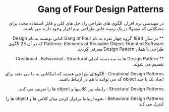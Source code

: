 
<div style="direction:rtl;">

  <h1> Gang of Four Design Patterns</h1>
  <p>
  در مهندسی نرم افزار، الگوی های طراحی راه حل های کلی و قابل استفاده مجدد برای مشکلاتی که معمولا در یک زمینه خاص طراحی نرم افزار وجود دارند می باشند.
  </p>




** در سال 1994 گروه چهار نفره به نام Gang of Four کتابی نوشتند به نام Design Patterns: Elements of Reusable Object-Oriented Software که در آن 23 الگوی طراحی یا همان Design Pattern معرفی کردند.

** Design  Pattern ها به سه دسته اصلی Creational ، Behavioral ، Structural تقسیم می شوند.

Creational Design Patterns : الگوهای طراحی هستند که امکاناتی به ما می دهند برای ایجاد یک یا چند object که می توانند با هم در ارتباط باشند.

Structural Design Patterns : رابطه بین کلاسها و object ها را تعریف می کنند.

Behavioral Design Patterns : نحوه ارتباط برقرار کردن میان کلاس ها و object ها را کنترل می کند


</div>
